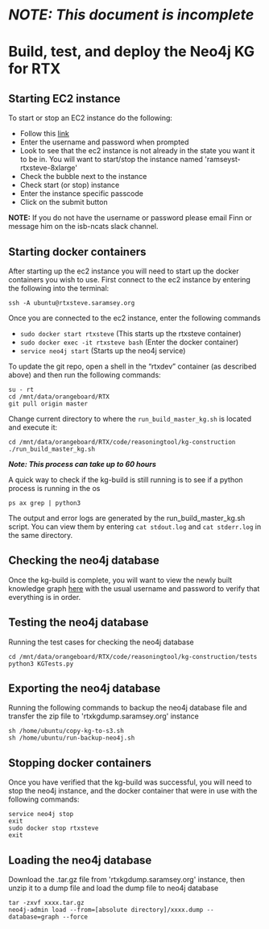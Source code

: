 # ***NOTE: This document is incomplete***
# Build, test, and deploy the Neo4j KG for RTX

## Starting EC2 instance
To start or stop an EC2 instance do the following:
* Follow this [link](http://ec2startstop.saramsey.org/cgi-bin/manage-instances-cgi.py)
* Enter the username and password when prompted
* Look to see that the ec2 instance is not already in the state you want it to be in. You will want to start/stop the instance named 'ramseyst-rtxsteve-8xlarge'
* Check the bubble next to the instance
* Check start (or stop) instance
* Enter the instance specific passcode
* Click on the submit button

**NOTE:** If you do not have the username or password please email Finn or message him on the isb-ncats slack channel.

## Starting docker containers
After starting up the ec2 instance you will need to start up the docker containers you wish to use. First connect to the ec2 instance by entering the following into the terminal:
```
ssh -A ubuntu@rtxsteve.saramsey.org
```
Once you are connected to the ec2 instance, enter the following commands
* ```sudo docker start rtxsteve``` (This starts up the rtxsteve container)
* ```sudo docker exec -it rtxsteve bash``` (Enter the docker container)
* ```service neo4j start``` (Starts up the neo4j service)

To update the git repo, open a shell in the “rtxdev” container (as described above) and then run the following commands:
```
su - rt
cd /mnt/data/orangeboard/RTX
git pull origin master
```
Change current directory to where the ``run_build_master_kg.sh`` is located and execute it:
```
cd /mnt/data/orangeboard/RTX/code/reasoningtool/kg-construction
./run_build_master_kg.sh
```
***Note: This process can take up to 60 hours***

A quick way to check if the kg-build is still running is to see if a python process is running in the os
```
ps ax grep | python3
```

The output and error logs are generated by the run_build_master_kg.sh script. You can view them by entering ```cat stdout.log``` and ```cat stderr.log``` in the same directory.

## Checking the neo4j database
Once the kg-build is complete, you will want to view the newly built knowledge graph [here]( http://rtxsteve.saramsey.org:7474/browser/) with the usual username and password to verify that everything is in order.

## Testing the neo4j database
Running the test cases for checking the neo4j database
```
cd /mnt/data/orangeboard/RTX/code/reasoningtool/kg-construction/tests
python3 KGTests.py
```

## Exporting the neo4j database
Running the following commands to backup the neo4j database file and transfer the zip file to 'rtxkgdump.saramsey.org' instance
```
sh /home/ubuntu/copy-kg-to-s3.sh
sh /home/ubuntu/run-backup-neo4j.sh
```

## Stopping docker containers
Once you have verified that the kg-build was successful, you will need to stop the neo4j instance, and the docker container that were in use with the following commands:
```
service neo4j stop
exit
sudo docker stop rtxsteve
exit
```

## Loading the neo4j database
Download the .tar.gz file from 'rtxkgdump.saramsey.org' instance, then unzip it to a dump file and load the dump file to neo4j database
```
tar -zxvf xxxx.tar.gz
neo4j-admin load --from=[absolute directory]/xxxx.dump --database=graph --force
```

